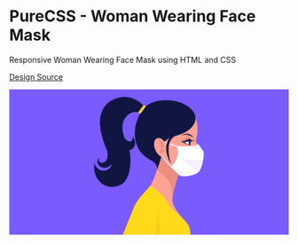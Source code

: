 # PureCSS - Woman Wearing Face Mask

Responsive Woman Wearing Face Mask using HTML and CSS

[Design Source](https://www.vecteezy.com/vector-art/938443-woman-wearing-disposable-medical-face-mask)

<div align="center">
   <img src="screenshot.png" width="800" />
</div
